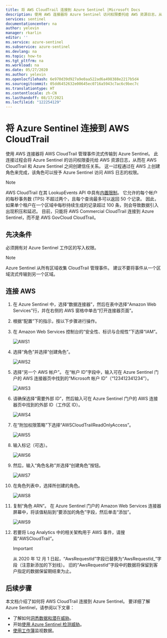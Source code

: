 ```yaml
---
title: 将 AWS CloudTrail 连接到 Azure Sentinel |Microsoft Docs
description: 使用 AWS 连接器将 Azure Sentinel 访问权限委托给 AWS 资源日志，从而在 AWS CloudTrail 和 Azure Sentinel 之间创建信任关系。
services: sentinel
documentationcenter: na
author: yelevin
manager: rkarlin
editor: ''
ms.service: azure-sentinel
ms.subservice: azure-sentinel
ms.devlang: na
ms.topic: how-to
ms.tgt_pltfrm: na
ms.workload: na
ms.date: 05/27/2020
ms.author: yelevin
ms.openlocfilehash: 6e970d39d927a9e0aa522ad6a498388e2217b5d4
ms.sourcegitcommit: 05dd6452632e00645ec0716a5943c7ac6c9bec7c
ms.translationtype: HT
ms.contentlocale: zh-CN
ms.lasthandoff: 08/17/2021
ms.locfileid: "122254129"
---
```

# <a name="connect-azure-sentinel-to-aws-cloudtrail"></a>将 Azure Sentinel 连接到 AWS CloudTrail

使用 AWS 连接器将 AWS CloudTrail 管理事件流式传输到 Azure Sentinel。 此连接过程会将 Azure Sentinel 的访问权限委托给 AWS 资源日志，从而在 AWS CloudTrail 和 Azure Sentinel 之间创建信任关系。 这一过程通过在 AWS 上创建角色来完成，该角色可以授予 Azure Sentinel 访问 AWS 日志的权限。

> [!NOTE]
> AWS CloudTrail 在其 LookupEvents API 中具有[内置限制](https://docs.aws.amazon.com/awscloudtrail/latest/userguide/WhatIsCloudTrail-Limits.html)。 它允许的每个帐户的每秒事务数 (TPS) 不超过两个，且每个查询最多可以返回 50 个记录。 因此，如果单个租户在一个区域中每秒持续生成的记录超过 100 条，则会导致数据引入出现积压和延迟。
> 目前，只能将 AWS Commercial CloudTrail 连接到 Azure Sentinel，而不是 AWS GovCloud CloudTrail。

## <a name="prerequisites"></a>先决条件

必须拥有对 Azure Sentinel 工作区的写入权限。

> [!NOTE]
> Azure Sentinel 从所有区域收集 CloudTrail 管理事件。 建议不要将事件从一个区域流式传输到另一个区域。

## <a name="connect-aws"></a>连接 AWS 


1. 在 Azure Sentinel 中，选择“数据连接器”，然后在表中选择“Amazon Web Services”行，并在右侧的 AWS 窗格中单击“打开连接器页面”。

1. 根据“配置”下的指示，按以下步骤进行操作。
 
1.  在 Amazon Web Services 控制台的“安全性、标识与合规性”下选择“IAM”。

    ![AWS1](./media/connect-aws/aws-1.png)

1.  选择“角色”并选择“创建角色”。

    ![AWS2](./media/connect-aws/aws-2.png)

1.  选择“另一个 AWS 帐户”。 在“帐户 ID”字段中，输入可在 Azure Sentinel 门户的 AWS 连接器页中找到的“Microsoft 帐户 ID”（“123412341234”）。 

    ![AWS3](./media/connect-aws/aws-3.png)

1.  请确保选择“需要外部 ID”，然后输入可在 Azure Sentinel 门户的 AWS 连接器页中找到的外部 ID（工作区 ID）。

    ![AWS4](./media/connect-aws/aws-4.png)

1.  在“附加权限策略”下选择“AWSCloudTrailReadOnlyAccess”。

    ![AWS5](./media/connect-aws/aws-5.png)

1.  输入标记（可选）。

    ![AWS6](./media/connect-aws/aws-6.png)

1.  然后，输入“角色名称”并选择“创建角色”按钮。

    ![AWS7](./media/connect-aws/aws-7.png)

1.  在角色列表中，选择所创建的角色。

    ![AWS8](./media/connect-aws/aws-8.png)

1.  复制“角色 ARN”。 在 Azure Sentinel 门户的 Amazon Web Services 连接器屏幕中，将该值粘贴到“要添加的角色”字段，然后单击“添加”。

    ![AWS9](./media/connect-aws/aws-9.png)

1. 若要将 Log Analytics 中的相关架构用于 AWS 事件，请搜索“AWSCloudTrail”。

    > [!IMPORTANT]
    > 从 2020 年 12 月 1 日起，“AwsRequestId”字段已替换为“AwsRequestId_”字段（注意新添加的下划线）。 旧的“AwsRequestId”字段中的数据将保留到客户指定的数据保留期结束为止。

## <a name="next-steps"></a>后续步骤
本文档介绍了如何将 AWS CloudTrail 连接到 Azure Sentinel。 要详细了解 Azure Sentinel，请参阅以下文章：
- 了解如何[洞悉数据和潜在威胁](get-visibility.md)。
- 开始[使用 Azure Sentinel 检测威胁](detect-threats-built-in.md)。
- [使用工作簿](monitor-your-data.md)监视数据。